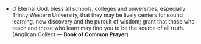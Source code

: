 - O Eternal God, bless all schools, colleges and universities, especially Trinity Western University, that they may be lively centers for sound learning, new discovery and the pursuit of wisdom; grant that those who teach and those who learn may find you to be the source of all truth. (Anglican Collect — __Book of Common Prayer__)
